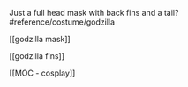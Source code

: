 Just a full head mask with back fins and a tail?  
#reference/costume/godzilla

[[godzilla mask]]

[[godzilla fins]]

[[MOC - cosplay]]
